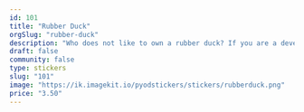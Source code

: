 ```yaml
---
id: 101
title: "Rubber Duck"
orgSlug: "rubber-duck"
description: "Who does not like to own a rubber duck? If you are a developer, you cannot miss it. With this sticker, you can take your rubber duck with you wherever you go 🐥🦆"
draft: false
community: false
type: stickers
slug: "101"
image: "https://ik.imagekit.io/pyodstickers/stickers/rubberduck.png"
price: "3.50"
---
```

